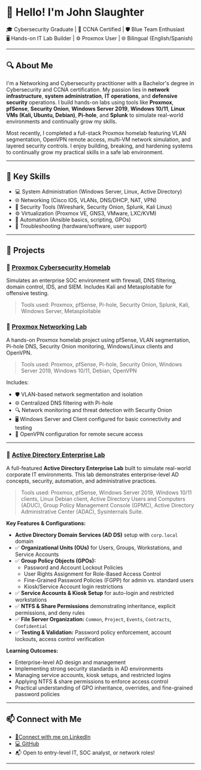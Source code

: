 # 👋 Hello! I'm John Slaughter

🎓 Cybersecurity Graduate | 📡 CCNA Certified | 🛡️ Blue Team Enthusiast  
🖥️ Hands-on IT Lab Builder | ⚙️ Proxmox User | 🌐 Bilingual (English/Spanish)

---

## 🔍 About Me

I'm a Networking and Cybersecurity practitioner with a Bachelor's degree in Cybersecurity and CCNA certification. My passion lies in **network infrastructure**, **system administration**, **IT operations**, and **defensive security** operations. I build hands-on labs using tools like **Proxmox**, **pfSense**, **Security Onion**, **Windows Server 2019**, **Windows 10/11**, **Linux VMs (Kali, Ubuntu, Debian)**, **Pi-hole**, and **Splunk** to simulate real-world environments and continually grow my skills.

Most recently, I completed a full-stack Proxmox homelab featuring VLAN segmentation, OpenVPN remote access, multi-VM network simulation, and layered security controls. I enjoy building, breaking, and hardening systems to continually grow my practical skills in a safe lab environment.

---

## 🧰 Key Skills

- 💻 System Administration (Windows Server, Linux, Active Directory)
- 🌐 Networking (Cisco IOS, VLANs, DNS/DHCP, NAT, VPN)
- 🧪 Security Tools (Wireshark, Security Onion, Splunk, Kali Linux)
- ⚙️ Virtualization (Proxmox VE, GNS3, VMware, LXC/KVM)
- 🔄 Automation (Ansible basics, scripting, GPOs)
- 🔧 Troubleshooting (hardware/software, user support)

---

## 📂 Projects

### 🔹 [Proxmox Cybersecurity Homelab](https://github.com/Slaughter16/Proxmox-IT-Cybersecurity-Homelab)
Simulates an enterprise SOC environment with firewall, DNS filtering, domain control, IDS, and SIEM. Includes Kali and Metasploitable for offensive testing.

> Tools used: Proxmox, pfSense, Pi-hole, Security Onion, Splunk, Kali, Windows Server, Metasploitable

### 🔹 [Proxmox Networking Lab](https://github.com/Slaughter16/Proxmox-Networking-Lab)
A hands-on Proxmox homelab project using pfSense, VLAN segmentation, Pi-hole DNS, Security Onion monitoring, Windows/Linux clients and OpenVPN. 

> Tools used: Proxmox, pfSense, Pi-hole, Security Onion, Windows Server 2019, Windows 10/11, Debian, OpenVPN

Includes:
- 🛡️ VLAN-based network segmentation and isolation
- 🌐 Centralized DNS filtering with Pi-hole
- 🔍 Network monitoring and threat detection with Security Onion
- 🖥️ Windows Server and Client configured for basic connectivity and testing
- 🔗 OpenVPN configuration for remote secure access

---

### 🔹 [Active Directory Enterprise Lab](https://github.com/Slaughter16/Active-Directory-Enterprise-Lab)
A full-featured **Active Directory Enterprise Lab** built to simulate real-world corporate IT environments. This lab demonstrates enterprise-level AD concepts, security, automation, and administrative practices.  

> Tools used: Proxmox, pfSense, Windows Server 2019, Windows 10/11 clients, Linux Debian client, Active Directory Users and Computers (ADUC), Group Policy Management Console (GPMC), Active Directory Administrative Center (ADAC), Sysinternals Suite.

**Key Features & Configurations:**  
- **Active Directory Domain Services (AD DS)** setup with `corp.local` domain  
- ✅ **Organizational Units (OUs)** for Users, Groups, Workstations, and Service Accounts  
- ✅ **Group Policy Objects (GPOs):**  
  - Password and Account Lockout Policies  
  - User Rights Assignment for Role-Based Access Control  
  - Fine-Grained Password Policies (FGPP) for admin vs. standard users  
  - Kiosk/Service Account login restrictions  
- ✅ **Service Accounts & Kiosk Setup** for auto-login and restricted workstations  
- ✅ **NTFS & Share Permissions** demonstrating inheritance, explicit permissions, and deny rules  
- ✅ **File Server Organization:** `Common`, `Project`, `Events`, `Contracts`, `Confidential`  
- ✅ **Testing & Validation:** Password policy enforcement, account lockouts, access control verification  

**Learning Outcomes:**  
- Enterprise-level AD design and management  
- Implementing strong security standards in AD environments  
- Managing service accounts, kiosk setups, and restricted logins  
- Applying NTFS & share permissions to enforce access control  
- Practical understanding of GPO inheritance, overrides, and fine-grained password policies  

---

## 📫 Connect with Me

- [🔗Connect with me on LinkedIn](https://www.linkedin.com/in/john-slaughter-08a872262/)
- [💻 GitHub](https://github.com/Slaughter16)
- 📬 Open to entry-level IT, SOC analyst, or network roles!

---
